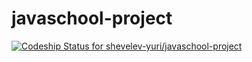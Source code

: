 # javaschool-project

[![Codeship Status for shevelev-yuri/javaschool-project](https://app.codeship.com/projects/0585b780-b717-0137-ec44-4e08db629305/status?branch=master)](https://app.codeship.com/projects/364263)
